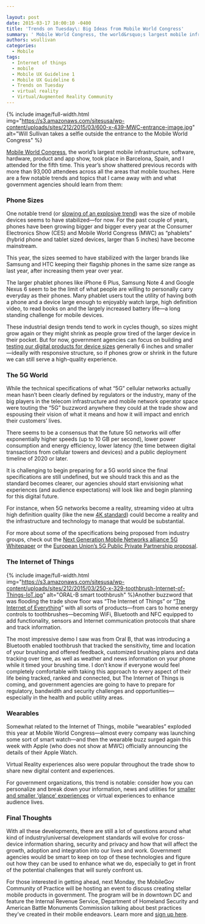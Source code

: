 ```yaml
---

layout: post
date: 2015-03-17 10:00:10 -0400
title: 'Trends on Tuesday\: Big Ideas from Mobile World Congress'
summary: ' Mobile World Congress, the world&rsquo;s largest mobile infrastructure, software, hardware, product and app show, took place in Barcelona, Spain, and I attended for the fifth time. This year&rsquo;s show shattered previous records with more than 93,000 attendees across all'
authors: wsullivan
categories:
  - Mobile
tags:
  - Internet of things
  - mobile
  - Mobile UX Guideline 1
  - Mobile UX Guideline 6
  - Trends on Tuesday
  - virtual reality
  - Virtual/Augmented Reality Community
---
```



{% include image/full-width.html img="https://s3.amazonaws.com/sitesusa/wp-content/uploads/sites/212/2015/03/600-x-439-MWC-entrance-image.jpg" alt="Will Sullivan takes a selfie outside the entrance to the Mobile World Congress" %}

[Mobile World Congress](http://mobileworldcongress.com/), the world’s largest mobile infrastructure, software, hardware, product and app show, took place in Barcelona, Spain, and I attended for the fifth time. This year’s show shattered previous records with more than 93,000 attendees across all the areas that mobile touches. Here are a few notable trends and topics that I came away with and what government agencies should learn from them:

### Phone Sizes

One notable trend (or [slowing of an explosive trend](https://www.WHATEVER/2015/01/06/trends-on-tuesday-phablets-top-tablets-in-post-holiday-activations/ "Trends on Tuesday: Phablets Top Tablets in Post-Holiday Activations")) was the size of mobile devices seems to have stabilized—for now. For the past couple of years, phones have been growing bigger and bigger every year at the Consumer Electronics Show (CES) and Mobile World Congress (MWC) as “phablets” (hybrid phone and tablet sized devices, larger than 5 inches) have become mainstream.

This year, the sizes seemed to have stabilized with the larger brands like Samsung and HTC keeping their flagship phones in the same size range as last year, after increasing them year over year.

The larger phablet phones like iPhone 6 Plus, Samsung Note 4 and Google Nexus 6 seem to be the limit of what people are willing to personally carry everyday as their phones. Many phablet users tout the utility of having both a phone and a device large enough to enjoyably watch large, high definition video, to read books on and the largely increased battery life—a long standing challenge for mobile devices.

These industrial design trends tend to work in cycles though, so sizes might grow again or they might shrink as people grow tired of the larger device in their pocket. But for now, government agencies can focus on building and [testing our digital products for device sizes](https://www.WHATEVER/2015/02/24/trends-on-tuesday-mobile-web-lessons-from-the-crowdsource-mobile-testing-program/ "Trends on Tuesday: Mobile Web Lessons From the CrowdSource Mobile Testing Program") generally 6 inches and smaller—ideally with responsive structure, so if phones grow or shrink in the future we can still serve a high-quality experience.

### The 5G World

While the technical specifications of what “5G” cellular networks actually mean hasn’t been clearly defined by regulators or the industry, many of the big players in the telecom infrastructure and mobile network operator space were touting the “5G” buzzword anywhere they could at the trade show and espousing their vision of what it means and how it will impact and enrich their customers&#8217; lives.

There seems to be a consensus that the future 5G networks will offer exponentially higher speeds (up to 10 GB per second), lower power consumption and energy efficiency, lower latency (the time between digital transactions from cellular towers and devices) and a public deployment timeline of 2020 or later.

It is challenging to begin preparing for a 5G world since the final specifications are still undefined, but we should track this and as the standard becomes clearer, our agencies should start envisioning what experiences (and audience expectations) will look like and begin planning for this digital future.

For instance, when 5G networks become a reality, streaming video at ultra high definition quality (like the new [4K standard](http://en.wikipedia.org/wiki/4K_resolution)) could become a reality and the infrastructure and technology to manage that would be substantial.

For more about some of the specifications being proposed from industry groups, check out the [Next Generation Mobile Networks alliance 5G Whitepaper](http://ngmn.org/fileadmin/ngmn/content/images/news/ngmn_news/NGMN_5G_White_Paper_V1_0.pdf) or the [European Union’s 5G Public Private Partnership proposal](http://5g-ppp.eu/wp-content/uploads/2015/02/5G-Vision-Brochure-v1.pdf).

### The Internet of Things


{% include image/full-width.html img="https://s3.amazonaws.com/sitesusa/wp-content/uploads/sites/212/2015/03/250-x-329-toothbrush-Internet-of-Things-IoT.jpg" alt="ORAL-B smart toothbrush" %}Another buzzword that was flooding the trade show floor was “The Internet of Things” or “[The Internet of Everything](https://www.WHATEVER/2015/02/26/the-internet-of-everything-small-business-opportunities/ "The Internet of Everything & Small Business Opportunities")” with all sorts of products—from cars to home energy controls to toothbrushes—becoming WiFi, Bluetooth and NFC equipped to add functionality, sensors and Internet communication protocols that share and track information.

The most impressive demo I saw was from Oral B, that was introducing a Bluetooth enabled toothbrush that tracked the sensitivity, time and location of your brushing and offered feedback, customized brushing plans and data tracking over time, as well as weather and news information on your phone while it timed your brushing time. I don’t know if everyone would feel completely comfortable with taking this approach to every aspect of their life being tracked, ranked and connected, but The Internet of Things is coming, and government agencies are going to have to prepare for regulatory, bandwidth and security challenges and opportunities—especially in the health and public utility areas.

### Wearables

Somewhat related to the Internet of Things, mobile “wearables” exploded this year at Mobile World Congress—almost every company was launching some sort of smart watch—and then the wearable buzz surged again this week with Apple (who does not show at MWC) officially announcing the details of their Apple Watch.

Virtual Reality experiences also were popular throughout the trade show to share new digital content and experiences.

For government organizations, this trend is notable: consider how you can personalize and break down your information, news and utilities for [smaller and smaller ‘glance’ experiences](http://www.niemanlab.org/2014/09/wearables-could-make-the-glance-a-new-subatomic-unit-of-news/) or virtual experiences to enhance audience lives.

### Final Thoughts

With all these developments, there are still a lot of questions around what kind of industry/universal development standards will evolve for cross-device information sharing, security and privacy and how that will affect the growth, adoption and integration into our lives and work. Government agencies would be smart to keep on top of these technologies and figure out how they can be used to enhance what we do, especially to get in front of the potential challenges that will surely confront us.

For those interested in getting ahead, next Monday, the MobileGov Community of Practice will be hosting an event to discuss creating stellar mobile products in government. The program will be in downtown DC and feature the Internal Revenue Service, Department of Homeland Security and American Battle Monuments Commission talking about best practices they&#8217;ve created in their mobile endeavors. Learn more and [sign up here](https://www.WHATEVER/event/creating-stellar-mobile-products-in-the-government/).